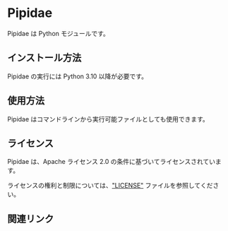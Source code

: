 # Pipidae

Pipidae は Python モジュールです。

## インストール方法

Pipidae の実行には Python 3.10 以降が必要です。

## 使用方法

Pipidae はコマンドラインから実行可能ファイルとしても使用できます。

## ライセンス

Pipidae は、Apache ライセンス 2.0 の条件に基づいてライセンスされています。

ライセンスの権利と制限については、["LICENSE"](LICENSE) ファイルを参照してください。

## 関連リンク

